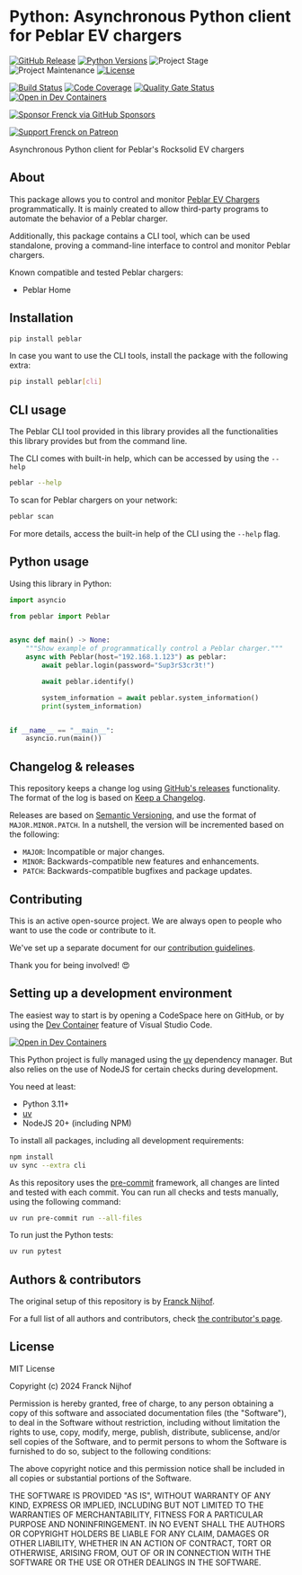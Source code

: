 # Python: Asynchronous Python client for Peblar EV chargers

[![GitHub Release][releases-shield]][releases]
[![Python Versions][python-versions-shield]][pypi]
![Project Stage][project-stage-shield]
![Project Maintenance][maintenance-shield]
[![License][license-shield]](LICENSE.md)

[![Build Status][build-shield]][build]
[![Code Coverage][codecov-shield]][codecov]
[![Quality Gate Status][sonarcloud-shield]][sonarcloud]
[![Open in Dev Containers][devcontainer-shield]][devcontainer]

[![Sponsor Frenck via GitHub Sponsors][github-sponsors-shield]][github-sponsors]

[![Support Frenck on Patreon][patreon-shield]][patreon]

Asynchronous Python client for Peblar's Rocksolid EV chargers

## About

This package allows you to control and monitor [Peblar EV Chargers](https://peblar.com)
programmatically. It is mainly created to allow third-party programs to
automate the behavior of a Peblar charger.

Additionally, this package contains a CLI tool, which can be used standalone,
proving a command-line interface to control and monitor Peblar chargers.

Known compatible and tested Peblar chargers:

- Peblar Home

## Installation

```bash
pip install peblar
```

In case you want to use the CLI tools, install the package with the following
extra:

```bash
pip install peblar[cli]
```

## CLI usage

The Peblar CLI tool provided in this library provides all the functionalities
this library provides but from the command line.

The CLI comes with built-in help, which can be accessed by using the `--help`

```bash
peblar --help
```

To scan for Peblar chargers on your network:

```bash
peblar scan
```

For more details, access the built-in help of the CLI using the `--help` flag.

## Python usage

Using this library in Python:

```python
import asyncio

from peblar import Peblar


async def main() -> None:
    """Show example of programmatically control a Peblar charger."""
    async with Peblar(host="192.168.1.123") as peblar:
        await peblar.login(password="Sup3rS3cr3t!")

        await peblar.identify()

        system_information = await peblar.system_information()
        print(system_information)


if __name__ == "__main__":
    asyncio.run(main())
```

## Changelog & releases

This repository keeps a change log using [GitHub's releases][releases]
functionality. The format of the log is based on
[Keep a Changelog][keepchangelog].

Releases are based on [Semantic Versioning][semver], and use the format
of `MAJOR.MINOR.PATCH`. In a nutshell, the version will be incremented
based on the following:

- `MAJOR`: Incompatible or major changes.
- `MINOR`: Backwards-compatible new features and enhancements.
- `PATCH`: Backwards-compatible bugfixes and package updates.

## Contributing

This is an active open-source project. We are always open to people who want to
use the code or contribute to it.

We've set up a separate document for our
[contribution guidelines](CONTRIBUTING.md).

Thank you for being involved! :heart_eyes:

## Setting up a development environment

The easiest way to start is by opening a CodeSpace here on GitHub, or by using
the [Dev Container][devcontainer] feature of Visual Studio Code.

[![Open in Dev Containers][devcontainer-shield]][devcontainer]

This Python project is fully managed using the [uv] dependency manager. But also relies on the use of NodeJS for certain checks during development.

You need at least:

- Python 3.11+
- [uv][uv-install]
- NodeJS 20+ (including NPM)

To install all packages, including all development requirements:

```bash
npm install
uv sync --extra cli
```

As this repository uses the [pre-commit][pre-commit] framework, all changes
are linted and tested with each commit. You can run all checks and tests
manually, using the following command:

```bash
uv run pre-commit run --all-files
```

To run just the Python tests:

```bash
uv run pytest
```

## Authors & contributors

The original setup of this repository is by [Franck Nijhof][frenck].

For a full list of all authors and contributors,
check [the contributor's page][contributors].

## License

MIT License

Copyright (c) 2024 Franck Nijhof

Permission is hereby granted, free of charge, to any person obtaining a copy
of this software and associated documentation files (the "Software"), to deal
in the Software without restriction, including without limitation the rights
to use, copy, modify, merge, publish, distribute, sublicense, and/or sell
copies of the Software, and to permit persons to whom the Software is
furnished to do so, subject to the following conditions:

The above copyright notice and this permission notice shall be included in all
copies or substantial portions of the Software.

THE SOFTWARE IS PROVIDED "AS IS", WITHOUT WARRANTY OF ANY KIND, EXPRESS OR
IMPLIED, INCLUDING BUT NOT LIMITED TO THE WARRANTIES OF MERCHANTABILITY,
FITNESS FOR A PARTICULAR PURPOSE AND NONINFRINGEMENT. IN NO EVENT SHALL THE
AUTHORS OR COPYRIGHT HOLDERS BE LIABLE FOR ANY CLAIM, DAMAGES OR OTHER
LIABILITY, WHETHER IN AN ACTION OF CONTRACT, TORT OR OTHERWISE, ARISING FROM,
OUT OF OR IN CONNECTION WITH THE SOFTWARE OR THE USE OR OTHER DEALINGS IN THE
SOFTWARE.

[build-shield]: https://github.com/frenck/python-peblar/actions/workflows/tests.yaml/badge.svg
[build]: https://github.com/frenck/python-peblar/actions/workflows/tests.yaml
[codecov-shield]: https://codecov.io/gh/frenck/python-peblar/branch/master/graph/badge.svg
[codecov]: https://codecov.io/gh/frenck/python-peblar
[contributors]: https://github.com/frenck/python-peblar/graphs/contributors
[devcontainer-shield]: https://img.shields.io/static/v1?label=Dev%20Containers&message=Open&color=blue&logo=visualstudiocode
[devcontainer]: https://vscode.dev/redirect?url=vscode://ms-vscode-remote.remote-containers/cloneInVolume?url=https://github.com/frenck/python-peblar
[frenck]: https://github.com/frenck
[github-sponsors-shield]: https://frenck.dev/wp-content/uploads/2019/12/github_sponsor.png
[github-sponsors]: https://github.com/sponsors/frenck
[keepchangelog]: http://keepachangelog.com/en/1.0.0/
[license-shield]: https://img.shields.io/github/license/frenck/python-peblar.svg
[maintenance-shield]: https://img.shields.io/maintenance/yes/2023-2024.svg
[patreon-shield]: https://frenck.dev/wp-content/uploads/2019/12/patreon.png
[patreon]: https://www.patreon.com/frenck
[uv-install]: https://docs.astral.sh/uv/getting-started/installation/
[uv]: https://docs.astral.sh/uv/
[pre-commit]: https://pre-commit.com/
[project-stage-shield]: https://img.shields.io/badge/project%20stage-production%20ready-brightgreen.svg
[pypi]: https://pypi.org/project/peblar/
[python-versions-shield]: https://img.shields.io/pypi/pyversions/peblar
[releases-shield]: https://img.shields.io/github/release/frenck/python-peblar.svg
[releases]: https://github.com/frenck/python-peblar/releases
[semver]: http://semver.org/spec/v2.0.0.html
[sonarcloud-shield]: https://sonarcloud.io/api/project_badges/measure?project=frenck_python-peblar&metric=alert_status
[sonarcloud]: https://sonarcloud.io/summary/new_code?id=frenck_python-peblar

